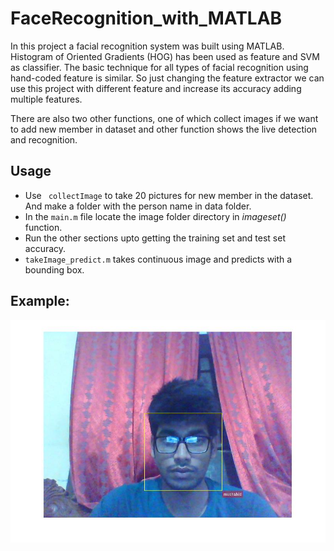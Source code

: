 # FaceRecognition_with_MATLAB
In this project a facial recognition system was built using MATLAB. 
Histogram of Oriented Gradients (HOG) has been used as feature and SVM as classifier. The basic technique for all types of facial recognition using hand-coded feature is similar. So just changing the feature extractor we can use this project with different feature and increase its accuracy adding multiple features. 

There are also two other functions, one of which collect images if we want to add new member in dataset and other function shows the live detection and recognition. 

## Usage
- Use ``` collectImage``` to take 20 pictures for new member in the dataset. And make a folder with the person name in data folder.
- In the ```main.m``` file locate the image folder directory in *imageset()* function.
- Run the other sections upto getting the training set and test set accuracy. 
- ```takeImage_predict.m``` takes continuous image and predicts with a bounding box. 

## Example:
 ![sample](https://github.com/Mushahid2521/FaceRecognition_with_MATLAB/blob/master/sample.jpg)
